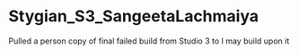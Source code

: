 # Stygian_S3_SangeetaLachmaiya
 Pulled a person copy of final failed build from Studio 3 to I may build upon it

